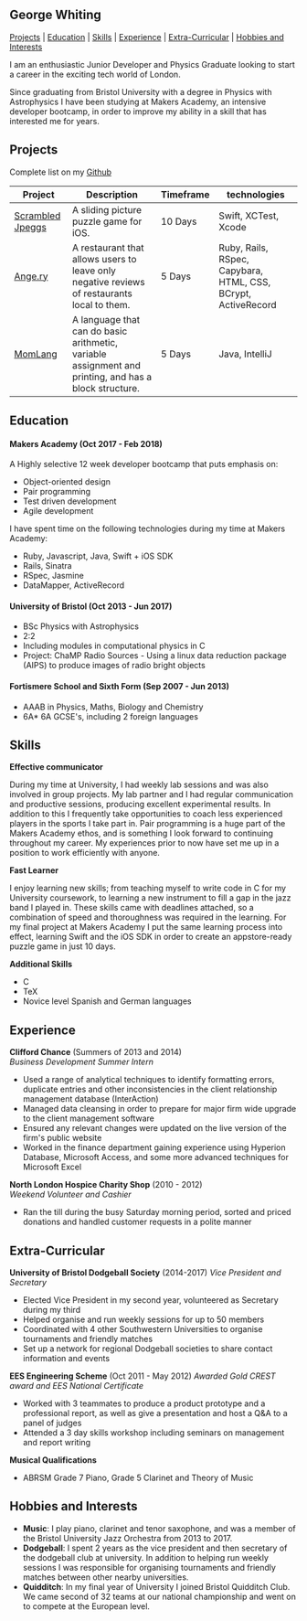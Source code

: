 ## George Whiting

[Projects](#projects) | [Education](#education) | [Skills](#skills) | [Experience](#experience) | [Extra-Curricular](#extra-Curricular) | [Hobbies and Interests](#hobbies-and-interests)

I am an enthusiastic Junior Developer and Physics Graduate looking to start a career in the exciting tech world of London.

Since graduating from Bristol University with a degree in Physics with Astrophysics I have been studying at Makers Academy, an intensive developer bootcamp, in order to improve my ability in a skill that has interested me for years.

## Projects

Complete list on my [Github](https://github.com/GeorgeWhiting)

Project | Description | Timeframe | technologies
---|---|---|---
[Scrambled Jpeggs](https://github.com/GeorgeWhiting/Scrambled-Jpeggs) | A sliding picture puzzle game for iOS. | 10 Days | Swift, XCTest, Xcode
[Ange.ry](https://github.com/GeorgeWhiting/ange.ry) | A restaurant that allows users to leave only negative reviews of restaurants local to them. | 5 Days | Ruby, Rails, RSpec, Capybara, HTML, CSS, BCrypt, ActiveRecord
[MomLang](https://github.com/GeorgeWhiting/writing-a-programming-language) | A language that can do basic arithmetic, variable assignment and printing, and has a block structure. | 5 Days | Java, IntelliJ

## Education

#### Makers Academy (Oct 2017 - Feb 2018)

A Highly selective 12 week developer bootcamp that puts emphasis on:

- Object-oriented design
- Pair programming
- Test driven development
- Agile development

I have spent time on the following technologies during my time at Makers Academy:

- Ruby, Javascript, Java, Swift + iOS SDK
- Rails, Sinatra
- RSpec, Jasmine
- DataMapper, ActiveRecord


#### University of Bristol (Oct 2013 - Jun 2017)

- BSc Physics with Astrophysics
- 2:2
- Including modules in computational physics in C
- Project: ChaMP Radio Sources - Using a linux data reduction package (AIPS) to produce images of radio bright objects

#### Fortismere School and Sixth Form (Sep 2007 - Jun 2013)

- AAAB in Physics, Maths, Biology and Chemistry
- 6A* 6A GCSE's, including 2 foreign languages

## Skills

**Effective communicator**

During my time at University, I had weekly lab sessions and was also involved in group projects. My lab partner and I had regular communication and productive sessions, producing excellent experimental results. In addition to this I frequently take opportunities to coach less experienced players in the sports I take part in. Pair programming is a huge part of the Makers Academy ethos, and is something I look forward to continuing throughout my career. My experiences prior to now have set me up in a position to work efficiently with anyone.

**Fast Learner**

I enjoy learning new skills; from teaching myself to write code in C for my University coursework, to learning a new instrument to fill a gap in the jazz band I played in. These skills came with deadlines attached, so a combination of speed and thoroughness was required in the learning. For my final project at Makers Academy I put the same learning process into effect, learning Swift and the iOS SDK in order to create an appstore-ready puzzle game in just 10 days.

**Additional Skills**

- C
- TeX
- Novice level Spanish and German languages

<!-- #### Fast Learner

Descriptive paragraph of how capable you are at this skill and, if relevant, how it has developed.

- Experience
- Achievements
- Evidence

- teach myself languages + instruments
- learn tactics fast?

#### Time management

- project, computational coursework + EQC


#### Confident communicator
- retail job, engineering project, lab work etc

#### Additional Skills
- C
- Agile, TDD, OOP
- TeX
- Novice level Spanish and German languages -->


## Experience

**Clifford Chance** (Summers of 2013 and 2014)    
*Business Development Summer Intern*
- Used a range of analytical techniques to identify formatting errors, duplicate entries and other inconsistencies in the client relationship management database (InterAction)
- Managed data cleansing in order to prepare for major firm wide upgrade to the client management software
- Ensured any relevant changes were updated on the live version of the firm's public website
- Worked in the finance department gaining experience using Hyperion Database, Microsoft Access, and some more advanced techniques for Microsoft Excel  

**North London Hospice Charity Shop** (2010 - 2012)   
*Weekend Volunteer and Cashier*

- Ran the till during the busy Saturday morning period, sorted and priced donations and handled customer requests in a polite manner

## Extra-Curricular

**University of Bristol Dodgeball Society** (2014-2017)
*Vice President and Secretary*
- Elected Vice President in my second year, volunteered as Secretary during my third
- Helped organise and run weekly sessions for up to 50 members
- Coordinated with 4 other Southwestern Universities to organise tournaments and friendly matches
- Set up a network for regional Dodgeball societies to share contact information and events


**EES Engineering Scheme** (Oct 2011 - May 2012)
*Awarded Gold CREST award and EES National Certificate*
- Worked with 3 teammates to produce a product prototype and a professional report, as well as give a presentation and host a Q&A to a panel of judges
- Attended a 3 day skills workshop including seminars on management and report writing

**Musical Qualifications**
- ABRSM Grade 7 Piano, Grade 5 Clarinet and Theory of Music

## Hobbies and Interests

- **Music**: I play piano, clarinet and tenor saxophone, and was a member of the Bristol University Jazz Orchestra from 2013 to 2017.
- **Dodgeball**: I spent 2 years as the vice president and then secretary of the dodgeball club at university. In addition to helping run weekly sessions I was responsible for organising tournaments and friendly matches between other nearby universities.
- **Quidditch**: In my final year of University I joined Bristol Quidditch Club. We came second of 32 teams at our national championship and went on to compete at the European level.
